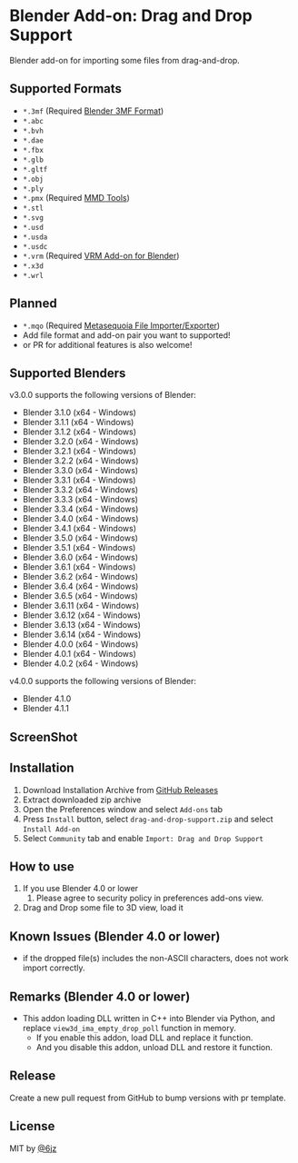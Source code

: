# Blender Add-on: Drag and Drop Support

Blender add-on for importing some files from drag-and-drop.

## Supported Formats

- `*.3mf` (Required [Blender 3MF Format](https://github.com/Ghostkeeper/Blender3mfFormat))
- `*.abc`
- `*.bvh`
- `*.dae`
- `*.fbx`
- `*.glb`
- `*.gltf`
- `*.obj`
- `*.ply`
- `*.pmx` (Required [MMD Tools](https://github.com/UuuNyaa/blender_mmd_tools))
- `*.stl`
- `*.svg`
- `*.usd`
- `*.usda`
- `*.usdc`
- `*.vrm` (Required [VRM Add-on for Blender](https://github.com/saturday06/VRM-Addon-for-Blender))
- `*.x3d`
- `*.wrl`

## Planned

- `*.mqo` (Required [Metasequoia File Importer/Exporter](https://github.com/nutti/blender-mqo))
- Add file format and add-on pair you want to supported!
- or PR for additional features is also welcome!

## Supported Blenders

v3.0.0 supports the following versions of Blender:

- Blender 3.1.0 (x64 - Windows)
- Blender 3.1.1 (x64 - Windows)
- Blender 3.1.2 (x64 - Windows)
- Blender 3.2.0 (x64 - Windows)
- Blender 3.2.1 (x64 - Windows)
- Blender 3.2.2 (x64 - Windows)
- Blender 3.3.0 (x64 - Windows)
- Blender 3.3.1 (x64 - Windows)
- Blender 3.3.2 (x64 - Windows)
- Blender 3.3.3 (x64 - Windows)
- Blender 3.3.4 (x64 - Windows)
- Blender 3.4.0 (x64 - Windows)
- Blender 3.4.1 (x64 - Windows)
- Blender 3.5.0 (x64 - Windows)
- Blender 3.5.1 (x64 - Windows)
- Blender 3.6.0 (x64 - Windows)
- Blender 3.6.1 (x64 - Windows)
- Blender 3.6.2 (x64 - Windows)
- Blender 3.6.4 (x64 - Windows)
- Blender 3.6.5 (x64 - Windows)
- Blender 3.6.11 (x64 - Windows)
- Blender 3.6.12 (x64 - Windows)
- Blender 3.6.13 (x64 - Windows)
- Blender 3.6.14 (x64 - Windows)
- Blender 4.0.0 (x64 - Windows)
- Blender 4.0.1 (x64 - Windows)
- Blender 4.0.2 (x64 - Windows)

v4.0.0 supports the following versions of Blender:

- Blender 4.1.0
- Blender 4.1.1

## ScreenShot

## Installation

1. Download Installation Archive from [GitHub Releases](https://github.com/mika-f/blender-drag-and-drop/releases/latest)
2. Extract downloaded zip archive
3. Open the Preferences window and select `Add-ons` tab
4. Press `Install` button, select `drag-and-drop-support.zip` and select `Install Add-on`
5. Select `Community` tab and enable `Import: Drag and Drop Support`

## How to use

1. If you use Blender 4.0 or lower
   1. Please agree to security policy in preferences add-ons view.
2. Drag and Drop some file to 3D view, load it

## Known Issues (Blender 4.0 or lower)

- if the dropped file(s) includes the non-ASCII characters, does not work import correctly.

## Remarks (Blender 4.0 or lower)

- This addon loading DLL written in C++ into Blender via Python, and replace `view3d_ima_empty_drop_poll` function in memory.
  - If you enable this addon, load DLL and replace it function.
  - And you disable this addon, unload DLL and restore it function.

## Release

Create a new pull request from GitHub to bump versions with pr template.

## License

MIT by [@6jz](https://twitter.com/6jz)

